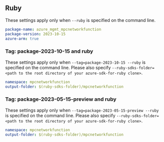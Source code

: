 ## Ruby

These settings apply only when `--ruby` is specified on the command line.

```yaml
package-name: azure_mgmt_mpcnetworkfunction
package-version: 2023-10-15
azure-arm: true
```

### Tag: package-2023-10-15 and ruby

These settings apply only when `--tag=package-2023-10-15 --ruby` is specified on the command line.
Please also specify `--ruby-sdks-folder=<path to the root directory of your azure-sdk-for-ruby clone>`.

```yaml $(tag) == 'package-2023-10-15' && $(ruby)
namespace: mpcnetworkfunction
output-folder: $(ruby-sdks-folder)/mpcnetworkfunction
```

### Tag: package-2023-05-15-preview and ruby

These settings apply only when `--tag=package-2023-05-15-preview --ruby` is specified on the command line.
Please also specify `--ruby-sdks-folder=<path to the root directory of your azure-sdk-for-ruby clone>`.

```yaml $(tag) == 'package-2023-05-15-preview' && $(ruby)
namespace: mpcnetworkfunction
output-folder: $(ruby-sdks-folder)/mpcnetworkfunction
```
